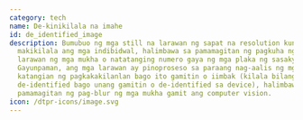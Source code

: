 ```yaml
---
category: tech
name: De-kinikilala na imahe
id: de_identified_image
description: Bumubuo ng mga still na larawan ng sapat na resolution kung saan
  makikilala ang mga indibidwal, halimbawa sa pamamagitan ng pagkuha ng mga
  larawan ng mga mukha o natatanging numero gaya ng mga plaka ng sasakyan.
  Gayunpaman, ang mga larawan ay pinoproseso sa paraang nag-aalis ng mga
  katangian ng pagkakakilanlan bago ito gamitin o iimbak (kilala bilang
  de-identified bago unang gamitin o de-identified sa device), halimbawa sa
  pamamagitan ng pag-blur ng mga mukha gamit ang computer vision.
icon: /dtpr-icons/image.svg
---
```

